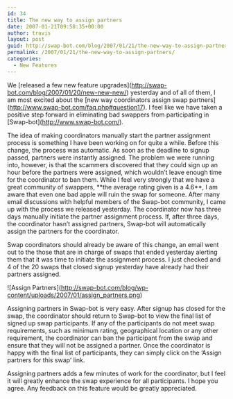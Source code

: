 ```yaml
---
id: 34
title: The new way to assign partners
date: 2007-01-21T09:58:35+00:00
author: travis
layout: post
guid: http://swap-bot.com/blog/2007/01/21/the-new-way-to-assign-partners/
permalink: /2007/01/21/the-new-way-to-assign-partners/
categories:
  - New Features
---
```

We \[released a few new feature upgrades\](http://swap-bot.com/blog/2007/01/20/new-new-new/) yesterday and of all of them, I am most excited about the \[new way coordinators assign swap partners\](http://www.swap-bot.com/faq.php#question17). I feel like we have taken a positive step forward in eliminating bad swappers from participating in \[Swap-bot\](http://www.swap-bot.com/).

The idea of making coordinators manually start the partner assignment process is something I have been working on for quite a while. Before this change, the process was automatic. As soon as the deadline to signup passed, partners were instantly assigned. The problem we were running into, however, is that the scammers discovered that they could sign up an hour before the partners were assigned, which wouldn&#8217;t leave enough time for the coordinator to ban them. While I feel very strongly that we have a great community of swappers, \*\*the average rating given is a 4.6\*\*, I am aware that even one bad apple will ruin the swap for someone. After many email discussions with helpful members of the Swap-bot community, I came up with the process we released yesterday. The coordinator now has three days manually initiate the partner assignment process. If, after three days, the coordinator hasn&#8217;t assigned partners, Swap-bot will automatically assign the partners for the coordinator.

Swap coordinators should already be aware of this change, an email went out to the those that are in charge of swaps that ended yesterday alerting them that it was time to initiate the assignment process. I just checked and 4 of the 20 swaps that closed signup yesterday have already had their partners assigned. 

!\[Assign Partners\](http://swap-bot.com/blog/wp-content/uploads/2007/01/assign_partners.png)

Assigning partners in Swap-bot is very easy. After signup has closed for the swap, the coordinator should return to Swap-bot to view the final list of signed up swap participants. If any of the participants do not meet swap requirements, such as minimum rating, geographical location or any other requirement, the coordinator can ban the participant from the swap and ensure that they will not be assigned a partner. Once the coordinator is happy with the final list of participants, they can simply click on the &#8216;Assign partners for this swap&#8217; link.

Assigning partners adds a few minutes of work for the coordinator, but I feel it will greatly enhance the swap experience for all participants. I hope you agree. Any feedback on this feature would be greatly appreciated.